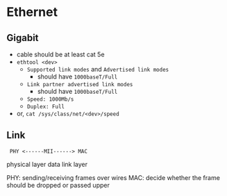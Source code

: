 Ethernet
========

## Gigabit

- cable should be at least cat 5e
- `ethtool <dev>`
  - `Supported link modes` and `Advertised link modes`
    - should have `1000baseT/Full`
  - `Link partner advertised link modes`
    - should have `1000baseT/Full`
  - `Speed: 1000Mb/s`
  - `Duplex: Full`
- or, `cat /sys/class/net/<dev>/speed`

## Link

     PHY <------MII------> MAC
physical layer         data link layer


PHY: sending/receiving frames over wires
MAC: decide whether the frame should be dropped or passed upper
